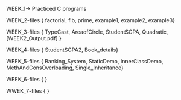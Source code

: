 WEEK_1-> Practiced C programs

WEEK_2-files { factorial,   fib,   prime,   example1,   example2,   example3}

WEEK_3-files { TypeCast,   AreaofCircle,   StudentSGPA,   Quadratic, [WEEK2_Output.pdf] }

WEEK_4-files { StudentSGPA2, Book_details}

WEEK_5-files { Banking_System, StaticDemo, InnerClassDemo, MethAndConsOverloading, Single_Inheritance}

WEEK_6-files { }

WWEK_7-files { }

